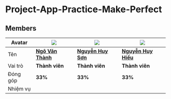 # Project-App-Practice-Make-Perfect



## Members

|      Avatar| <a href=#> <img src="https://s120-ava-talk.zadn.vn/4/9/1/5/9/120/21fb61866527bf62a2fc17a9cec961d3.jpg"> | <a href=#> <img src="https://s120-ava-talk.zadn.vn/1/0/1/d/33/120/6908d6b19896feea767cbb5864ad15ba.jpg"> | <a href=#> <img src="https://s120-ava-talk.zadn.vn/3/1/a/d/28/120/bf0dad00d4694ec39f991cdaa70ae89d.jpg"> |
|------|---------------------------------------------------------------------------------------------------------|----------------------------------------------------------------------------------------------------------|----------------------------------------------------------------------------------------------------------|
|   Tên   | <a href="#"><b>Ngô Văn Thành</b></a>                                                                    | <a href="#"><b>Nguyễn Huy Sơn</b></a>                                                                    | <a href="#"><b>Nguyễn Huy Hiếu</b></a>                                                                   |
|Vai trò| **Thành viên**|**Thành viên**|**Thành viên**
|Đóng góp|**33%**|**33%**|**33%**|
|Nhiệm vụ| ||
            
